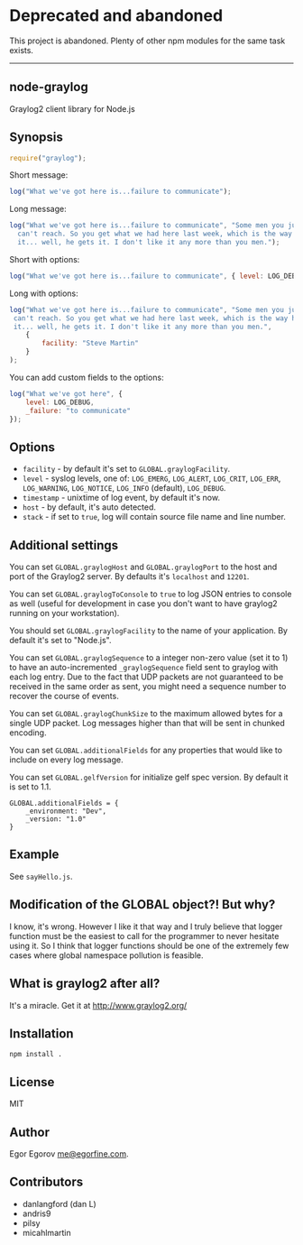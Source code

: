 # Deprecated and abandoned

This project is abandoned. Plenty of other npm modules for the same task exists. 

---------------------------------

## node-graylog

Graylog2 client library for Node.js

## Synopsis

```javascript
require("graylog");
```
	
Short message:

```javascript
log("What we've got here is...failure to communicate");
```

Long message:

```javascript
log("What we've got here is...failure to communicate", "Some men you just \
  can't reach. So you get what we had here last week, which is the way he wants \
  it... well, he gets it. I don't like it any more than you men.");
```

Short with options:

```javascript
log("What we've got here is...failure to communicate", { level: LOG_DEBUG });
```

Long with options: 

```javascript
log("What we've got here is...failure to communicate", "Some men you just \
 can't reach. So you get what we had here last week, which is the way he wants \
 it... well, he gets it. I don't like it any more than you men.", 
	{
		facility: "Steve Martin"
	}
);
```

You can add custom fields to the options: 
	
```javascript
log("What we've got here", { 
	level: LOG_DEBUG,
	_failure: "to communicate"
});
```

## Options

* <code>facility</code> - by default it's set to <code>GLOBAL.graylogFacility</code>.
* <code>level</code> - syslog levels, one of: <code>LOG_EMERG</code>, <code>LOG_ALERT</code>, <code>LOG_CRIT</code>, <code>LOG_ERR</code>, <code>LOG_WARNING</code>, <code>LOG_NOTICE</code>, <code>LOG_INFO</code> (default), <code>LOG_DEBUG</code>.
* <code>timestamp</code> - unixtime of log event, by default it's now.
* <code>host</code> - by default, it's auto detected.
* <code>stack</code> - if set to <code>true</code>, log will contain source file name and line number.

## Additional settings

You can set <code>GLOBAL.graylogHost</code> and <code>GLOBAL.graylogPort</code> to the host and port of the Graylog2 server. By defaults it's <code>localhost</code> and <code>12201</code>.

You can set <code>GLOBAL.graylogToConsole</code> to <code>true</code> to log JSON entries to console as well (useful for development in case you don't want to have graylog2 running on your workstation).

You should set <code>GLOBAL.graylogFacility</code> to the name of your application. By default it's set to "Node.js". 

You can set <code>GLOBAL.graylogSequence</code> to a integer non-zero value (set it to 1) to have an auto-incremented <code>_graylogSequence</code> field sent to graylog with each log entry. Due to the fact that UDP packets are not guaranteed to be received in the same order as sent, you might need a sequence number to recover the course of events. 

You can set <code>GLOBAL.graylogChunkSize</code> to the maximum allowed bytes for a single UDP packet. Log messages higher than that will be sent in chunked encoding.  

You can set <code>GLOBAL.additionalFields</code> for any properties that would like to include on every log message.

You can set <code>GLOBAL.gelfVersion</code> for initialize gelf spec version. By default it is set to 1.1. 


````
GLOBAL.additionalFields = {
    _environment: "Dev",
    _version: "1.0"
}
````


## Example

See <code>sayHello.js</code>.

## Modification of the GLOBAL object?! But why?

I know, it's wrong. However I like it that way and I truly believe that logger function must be the easiest to call for the programmer to never hesitate using it. So I think that logger functions should be one of the extremely few cases where global namespace pollution is feasible. 

## What is graylog2 after all? 

It's a miracle. Get it at http://www.graylog2.org/

## Installation

	npm install .

## License

MIT

## Author

Egor Egorov <me@egorfine.com>.

## Contributors

* danlangford (dan L) 
* andris9
* pilsy 
* micahlmartin
